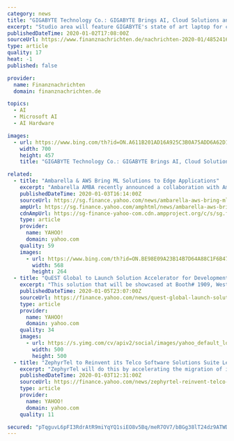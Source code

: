 ```yaml
---
category: news
title: "GIGABYTE Technology Co.: GIGABYTE Brings AI, Cloud Solutions and Smart Applications to CES 2020 to Enable Future Today"
excerpt: "Studio area will feature GIGABYTE's state of art laptop for creators - AERO series. Since 2017, the creator laptops have been introducing advance and exclusive features such as ultra-thin screen bezel, X-Rite Pantone display calibration, and Microsoft Azure AI. With each iteration upping its predecessor in performing using the latest CPU and ..."
publishedDateTime: 2020-01-02T17:08:00Z
sourceUrl: https://www.finanznachrichten.de/nachrichten-2020-01/48524162-gigabyte-technology-co-gigabyte-brings-ai-cloud-solutions-and-smart-applications-to-ces-2020-to-enable-future-today-200.htm
type: article
quality: 17
heat: -1
published: false

provider:
  name: Finanznachrichten
  domain: finanznachrichten.de

topics:
  - AI
  - Microsoft AI
  - AI Hardware

images:
  - url: https://www.bing.com/th?id=ON.A611B201AD16A925C3B0A75ADD6A62D1
    width: 700
    height: 457
    title: "GIGABYTE Technology Co.: GIGABYTE Brings AI, Cloud Solutions and Smart Applications to CES 2020 to Enable Future Today"

related:
  - title: "Ambarella & AWS Bring ML Solutions to Edge Applications"
    excerpt: "Ambarella AMBA recently announced a collaboration with Amazon’s AMZN cloud computing arm, AWS, enabling customers to use Amazon SageMaker Neo cloud service to run ML models on devices based on Ambarella’s CVflow-powered AI vision SoC (system on chip). Reportedly, this collaboration eliminates the need for developers to manually optimize ML ..."
    publishedDateTime: 2020-01-03T16:14:00Z
    sourceUrl: https://sg.finance.yahoo.com/news/ambarella-aws-bring-ml-solutions-150803976.html
    ampUrl: https://sg.finance.yahoo.com/amphtml/news/ambarella-aws-bring-ml-solutions-150803976.html
    cdnAmpUrl: https://sg-finance-yahoo-com.cdn.ampproject.org/c/s/sg.finance.yahoo.com/amphtml/news/ambarella-aws-bring-ml-solutions-150803976.html
    type: article
    provider:
      name: YAHOO!
      domain: yahoo.com
    quality: 59
    images:
      - url: https://www.bing.com/th?id=ON.BE98E09A23B14B7D64A88C1F6B47904E
        width: 568
        height: 264
  - title: "QuEST Global to Launch Solution Accelerator for Development of AI Applications Using Deep Learning at CES 2020"
    excerpt: "This solution that will be showcased at Booth# 1909, Westgate, will enable data scientists, data analysts and data engineers to develop deep learning based machine vision applications in a fast and efficient manner with minimum effort. It offers a simplified model creation process through a visual, menu driven interface, making development of ..."
    publishedDateTime: 2020-01-05T23:07:00Z
    sourceUrl: https://finance.yahoo.com/news/quest-global-launch-solution-accelerator-230000351.html
    type: article
    provider:
      name: YAHOO!
      domain: yahoo.com
    quality: 34
    images:
      - url: https://s.yimg.com/cv/apiv2/social/images/yahoo_default_logo.png
        width: 500
        height: 500
  - title: "ZephyrTel to Reinvent its Telco Software Solutions Suite Leveraging Amazon Web Services"
    excerpt: "ZephyrTel will do this by accelerating the migration of its end-to-end Telco software solutions suite and developing new innovations utilising artificial intelligence and machine learning (AI/ML) with Amazon SageMaker. ZephyrTel had entered into a SCA with AWS in the first year of its formation, a testament to the company's growth strategy and ..."
    publishedDateTime: 2020-01-03T12:31:00Z
    sourceUrl: https://finance.yahoo.com/news/zephyrtel-reinvent-telco-software-solutions-121800773.html
    type: article
    provider:
      name: YAHOO!
      domain: yahoo.com
    quality: 11

secured: "pTqguvL6pFI3RdrAtR9miYqYQ1siEO8v5Bq/meR7OV7/bBGg38lT24dz9ATWDSOIxxL/3r4Cqi84vLDUnLyG2n3iv/2m7g4Bk5KMOQrDR9pW4Rnrzcrs4Pq7LQW4hoiSCPSSaTDtgln5t9PECR1BiEkUZtF31+PlqvO80YzRwsplgS3sbZgL0fIrW4h8XAdAdEXb5ZUwoiXK2DxdUIusEIfWjENJhumqOao4reyhfHlVvvGLrgjohe5Et4cmbEBSIAkG3ge1yQrXda6EJBhseA==;HAojf/wFE41gJMSAAh6Flg=="
---
```


